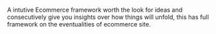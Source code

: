 A intutive Ecommerce framework worth the look for ideas and consecutively give you insights over how things will unfold,
this has full framework on the eventualities of ecommerce site.


